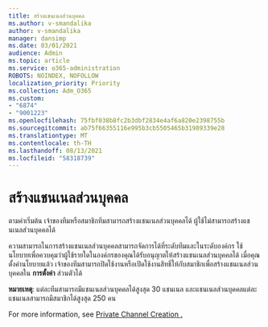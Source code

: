 ```yaml
---
title: สร้างแชนเนลส่วนบุคคล
ms.author: v-smandalika
author: v-smandalika
manager: dansimp
ms.date: 03/01/2021
audience: Admin
ms.topic: article
ms.service: o365-administration
ROBOTS: NOINDEX, NOFOLLOW
localization_priority: Priority
ms.collection: Adm_O365
ms.custom:
- "6874"
- "9001223"
ms.openlocfilehash: 75fbf038b8fc2b3dbf2834e4af6a820e2398755b
ms.sourcegitcommit: ab75f66355116e995b3cb5505465b31989339e28
ms.translationtype: MT
ms.contentlocale: th-TH
ms.lasthandoff: 08/13/2021
ms.locfileid: "58318739"
---
```

# <a name="create-a-private-channel"></a>สร้างแชนเนลส่วนบุคคล

ตามค่าเริ่มต้น เจ้าของทีมหรือสมาชิกทีมสามารถสร้างแชนเนลส่วนบุคคลได้ ผู้ใช้ไม่สามารถสร้างแชนเนลส่วนบุคคลได้ 

ความสามารถในการสร้างแชนเนลส่วนบุคคลสามารถจัดการได้ที่ระดับทีมและในระดับองค์กร ใช้นโยบายเพื่อควบคุมว่าผู้ใช้รายใดในองค์กรของคุณได้รับอนุญาตให้สร้างแชนเนลส่วนบุคคลได้ เมื่อคุณตั้งค่านโยบายแล้ว เจ้าของทีมสามารถปิดใช้งานหรือเปิดใช้งานสิทธิ์ให้กับสมาชิกเพื่อสร้างแชนเนลส่วนบุคคลใน **การตั้งค่า** ส่วนตัวได้

**หมายเหตุ**: แต่ละทีมสามารถมีแชนเนลส่วนบุคคลได้สูงสุด 30 แชนเนล และแชนเนลส่วนบุคคลแต่ละแชนเนลสามารถมีสมาชิกได้สูงสุด 250 คน

For more information, see [Private Channel Creation .](https://docs.microsoft.com/MicrosoftTeams/private-channels#private-channel-creation)


